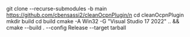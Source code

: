 git clone --recurse-submodules -b main https://github.com/cbensassi2/cleanOcpnPlugin/n
cd cleanOcpnPlugin
mkdir build
cd build
cmake -A Win32 -G "Visual Studio 17 2022" .. && cmake --build . --config Release --target tarball
